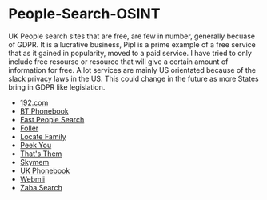 # People-Search-OSINT
<p>UK People search sites that are free, are few in number, generally becuase of GDPR. It is a lucrative business, Pipl is a prime example of a free service that as it gained in popularity, moved to a paid service. I have tried to only include free resourse or resource that will give a certain amount of information for free. A lot services are mainly US orientated because of the slack privacy laws in the US. This could change in the future as more States bring in GDPR like legislation.</p>
<ul>
 <li><a href="https://192.com/">192.com</a></li>
 <li><a href="https://thephonebook.bt.com/person/">BT Phonebook</a></li>
 <li><a href="https://fastpeoplesearch.com/">Fast People Search</a></li>
 <li><a href="https://foller.me/">Foller</a></li>
 <li><a href="https://locatefamily.com/">Locate Family</a></li>
 <li><a href="https://peekyou.com/">Peek You</a></li>
 <li><a href="https://thatsthem.com/">That's Them</a></li>
 <li><a href="https://skymem.info/">Skymem</a></li>
 <li><a href="https://ukphonebook.com/">UK Phonebook</a></li>
 <li><a href="https://webmii.com/">Webmii</a></li>
 <li><a href="https://zabasearch.com/">Zaba Search</a></li>
</ul>
